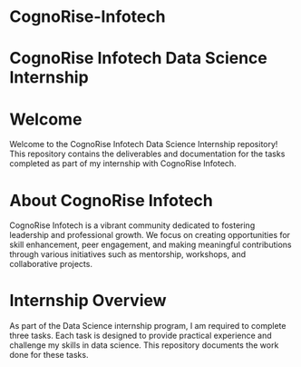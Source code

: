 # CognoRise-Infotech
# CognoRise Infotech Data Science Internship

# Welcome
Welcome to the CognoRise Infotech Data Science Internship repository! This repository contains the deliverables and documentation for the tasks completed as part of my internship with CognoRise Infotech.

# About CognoRise Infotech
CognoRise Infotech is a vibrant community dedicated to fostering leadership and professional growth. We focus on creating opportunities for skill enhancement, peer engagement, and making meaningful contributions through various initiatives such as mentorship, workshops, and collaborative projects.

# Internship Overview
As part of the Data Science internship program, I am required to complete three tasks. Each task is designed to provide practical experience and challenge my skills in data science. This repository documents the work done for these tasks.
